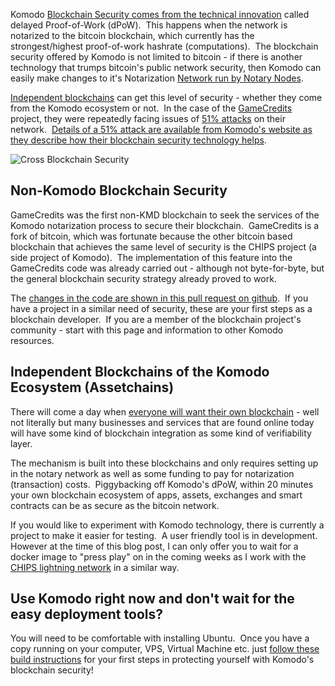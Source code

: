 
Komodo [Blockchain Security comes from the technical innovation](https://komodoplatform.com/security-delayed-proof-of-work-dpow/) called delayed Proof-of-Work (dPoW).  This happens when the network is notarized to the bitcoin blockchain, which currently has the strongest/highest proof-of-work hashrate (computations).  The blockchain security offered by Komodo is not limited to bitcoin - if there is another technology that trumps bitcoin's public network security, then Komodo can easily make changes to it's Notarization [Network run by Notary Nodes](https://komodoplatform.com/blockchain-security-the-role-of-a-notary-node/).

[Independent blockchains](https://docs.komodoplatform.com/komodo/create-Komodo-Assetchain.html) can get this level of security - whether they come from the Komodo ecosystem or not.  In the case of the [GameCredits](https://gamecredits.com) project, they were repeatedly facing issues of [51% attacks](https://en.bitcoin.it/wiki/Majority_attack) on their network.  [Details of a 51% attack are available from Komodo's website as they describe how their blockchain security technology helps](https://komodoplatform.com/51-attack-how-komodo-can-help-prevent-one/).

![Cross Blockchain Security](https://i.mylomylo.com/wp-content/uploads/2018/07/game-blockchain-komodo-offers-security-and-dapp-scaling.png)


## Non-Komodo Blockchain Security


GameCredits was the first non-KMD blockchain to seek the services of the Komodo notarization process to secure their blockchain.  GameCredits is a fork of bitcoin, which was fortunate because the other bitcoin based blockchain that achieves the same level of security is the CHIPS project (a side project of Komodo).  The implementation of this feature into the GameCredits code was already carried out - although not byte-for-byte, but the general blockchain security strategy already proved to work.

The [changes in the code are shown in this pull request on github](https://github.com/gamecredits-project/GameCredits/commit/e65fe302111408c02d2bf7e286205d4273fa0fed).  If you have a project in a similar need of security, these are your first steps as a blockchain developer.  If you are a member of the blockchain project's community - start with this page and information to other Komodo resources.


## Independent Blockchains of the Komodo Ecosystem (Assetchains)


There will come a day when [everyone will want their own blockchain](https://medium.com/@komodoplatform/everyone-will-want-their-own-native-blockchain-25c1e2c9ecc3) - well not literally but many businesses and services that are found online today will have some kind of blockchain integration as some kind of verifiability layer.

The mechanism is built into these blockchains and only requires setting up in the notary network as well as some funding to pay for notarization (transaction) costs.  Piggybacking off Komodo's dPoW, within 20 minutes your own blockchain ecosystem of apps, assets, exchanges and smart contracts can be as secure as the bitcoin network.

If you would like to experiment with Komodo technology, there is currently a project to make it easier for testing.  A user friendly tool is in development.  However at the time of this blog post, I can only offer you to wait for a docker image to "press play" on in the coming weeks as I work with the [CHIPS lightning network](https://github.com/imylomylo/docker-chipsd-lightning) in a similar way.


## Use Komodo right now and don't wait for the easy deployment tools?


You will need to be comfortable with installing Ubuntu.  Once you have a copy running on your computer, VPS, Virtual Machine etc. just [follow these build instructions](https://i.mylomylo.com/build-komodo-source/) for your first steps in protecting yourself with Komodo's blockchain security!
